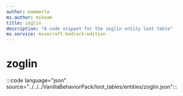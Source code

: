 ```yaml
---
author: mammerla
ms.author: mikeam
title: zoglin
description: "A code snippet for the zoglin entity loot table"
ms.service: minecraft-bedrock-edition
---
```


# zoglin

:::code language="json" source="../../../VanillaBehaviorPack/loot_tables/entities/zoglin.json":::
